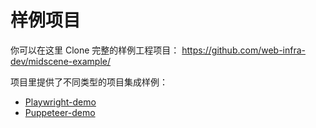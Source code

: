 # 样例项目

你可以在这里 Clone 完整的样例工程项目： https://github.com/web-infra-dev/midscene-example/

项目里提供了不同类型的项目集成样例：

* [Playwright-demo](https://github.com/web-infra-dev/midscene-example/blob/main/playwright-demo)
* [Puppeteer-demo](https://github.com/web-infra-dev/midscene-example/blob/main/puppeteer-demo)
